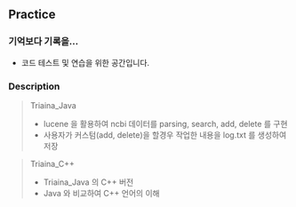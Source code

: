 ## Practice

### 기억보다 기록을...
- 코드 테스트 및 연습을 위한 공간입니다. 

### Description
> Triaina_Java
> - lucene 을 활용하여  ncbi 데이터를 parsing, search, add, delete 를 구현
> - 사용자가 커스텀(add, delete)을 할경우 작업한 내용을 log.txt 를 생성하여 저장

> Triaina_C++
> - Triaina_Java 의 C++ 버전
> - Java 와 비교하여 C++ 언어의 이해
